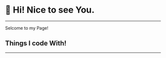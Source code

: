 <h1> 🎈 Hi! Nice to see You. </h1>
<hr/>
<p>Selcome to my Page!</p>

<h2>Things I code With!</h2>
<hr/>



<!--
**edel1212/edel1212** is a ✨ _special_ ✨ repository because its `README.md` (this file) appears on your GitHub profile.

Here are some ideas to get you started:

- 🔭 I’m currently working on ...
- 🌱 I’m currently learning ...
- 👯 I’m looking to collaborate on ...
- 🤔 I’m looking for help with ...
- 💬 Ask me about ...
- 📫 How to reach me: ...
- 😄 Pronouns: ...
- ⚡ Fun fact: ...
-->
